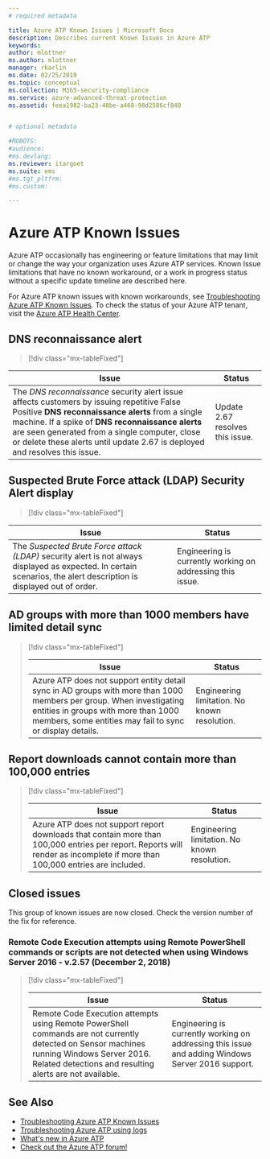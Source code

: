 ```yaml
---
# required metadata

title: Azure ATP Known Issues | Microsoft Docs
description: Describes current Known Issues in Azure ATP
keywords:
author: mlottner
ms.author: mlottner
manager: rkarlin
ms.date: 02/25/2019
ms.topic: conceptual
ms.collection: M365-security-compliance
ms.service: azure-advanced-threat-protection
ms.assetid: feea1982-ba23-48be-a468-98d2586cf840


# optional metadata

#ROBOTS:
#audience:
#ms.devlang:
ms.reviewer: itargoet
ms.suite: ems
#ms.tgt_pltfrm:
#ms.custom:

---
```


# Azure ATP Known Issues

Azure ATP occasionally has engineering or feature limitations that may limit or change the way your organization uses Azure ATP services. Known Issue limitations that have no known workaround, or a work in progress status without a specific update timeline are described here. 

For Azure ATP known issues with known workarounds, see [Troubleshooting Azure ATP Known Issues](troubleshooting-atp-known-issues.md). To check the status of your Azure ATP tenant, visit the [Azure ATP Health Center](atp-health-center.md). 

## DNS reconnaissance alert
> [!div class="mx-tableFixed"] 

|Issue|Status|
|----|----|
The *DNS reconnaissance* security alert issue affects  customers by issuing repetitive False Positive **DNS reconnaissance alerts** from a single machine. If a spike of **DNS reconnaissance alerts** are seen generated from a single computer, close or delete these alerts until update 2.67 is deployed and resolves this issue. | Update 2.67 resolves this issue.|

## Suspected Brute Force attack (LDAP) Security Alert display
> [!div class="mx-tableFixed"] 

|Issue|Status|
|----|----|
The *Suspected Brute Force attack (LDAP)* security alert is not always displayed as expected. In certain scenarios, the alert description is displayed out of order.| Engineering is currently working on addressing this issue.| 

## AD groups with more than 1000 members have limited detail sync
> [!div class="mx-tableFixed"]  
> 
> |Issue|Status|
> |----|----|
> |Azure ATP does not support entity detail sync in AD groups with more than 1000 members per group. When investigating entities in groups with more than 1000 members, some entities may fail to sync or display details.|Engineering limitation. No known resolution.|

## Report downloads cannot contain more than 100,000 entries
> [!div class="mx-tableFixed"]  
> 
> |Issue|Status|
> |----|----|
> |Azure ATP does not support report downloads that contain more than 100,000 entries per report. Reports will render as incomplete if more than 100,000 entries are included.|Engineering limitation. No known resolution.|

## Closed issues

This group of known issues are now closed. Check the version number of the fix for reference.   
### Remote Code Execution attempts using Remote PowerShell commands or scripts are not detected when using Windows Server 2016 - v.2.57 (December 2, 2018)
> [!div class="mx-tableFixed"]  
> 
> |Issue|Status|
> |----|----|
> |Remote Code Execution attempts using Remote PowerShell commands are not currently detected on Sensor machines running Windows Server 2016. Related detections and resulting alerts are not available.|Engineering is currently working on addressing this issue and adding Windows Server 2016 support.|

## See Also

- [Troubleshooting Azure ATP Known Issues](troubleshooting-atp-known-issues.md)
- [Troubleshooting Azure ATP using logs](troubleshooting-atp-using-logs.md)
- [What's new in Azure ATP](atp-whats-new.md)
- [Check out the Azure ATP forum!](https://aka.ms/azureatpcommunity)
